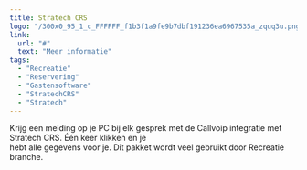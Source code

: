 ```yaml
---
title: Stratech CRS
logo: "/300x0_95_1_c_FFFFFF_f1b3f1a9fe9b7dbf191236ea6967535a_zquq3u.png"
link:
  url: "#"
  text: "Meer informatie"
tags:
  - "Recreatie"
  - "Reservering"
  - "Gastensoftware"
  - "StratechCRS"
  - "Stratech"
---
```

Krijg een melding op je PC bij elk gesprek met de Callvoip integratie met Stratech CRS. Één keer klikken en je<br>
hebt alle gegevens voor je. Dit pakket wordt veel gebruikt door Recreatie branche.
